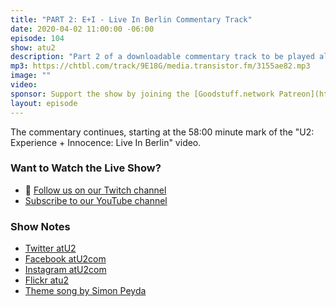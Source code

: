 ```yaml
---
title: "PART 2: E+I - Live In Berlin Commentary Track"
date: 2020-04-02 11:00:00 -06:00
episode: 104
show: atu2
description: "Part 2 of a downloadable commentary track to be played alongside the U2: Experience + Innocence - Live in Berlin concert video, available to subscribers of U2.com. Cue the video up to the 58:00 minute mark. "
mp3: https://chtbl.com/track/9E18G/media.transistor.fm/3155ae82.mp3
image: ""
video:
sponsor: Support the show by joining the [Goodstuff.network Patreon](https://www.patreon.com/goodstuff)
layout: episode
---
```


The commentary continues, starting at the 58:00 minute mark of the "U2: Experience + Innocence: Live In Berlin" video.

### Want to Watch the Live Show?

* 💙 [Follow us on our Twitch channel](https://goodstuff.network/twitch/)
* [Subscribe to our YouTube channel](https://www.youtube.com/user/goodstuffdotfm?sub_confirmation=1)

### Show Notes


* [Twitter atU2](https://twitter.com/atu2)
* [Facebook atU2com](https://www.facebook.com/atu2com)
* [Instagram atU2com](https://www.instagram.com/atu2com/)
* [Flickr atu2](https://www.flickr.com/photos/atu2com/)
* [Theme song by Simon Peyda](https://simonpeyda.wordpress.com/2016/04/06/how-to-dismantle-a-sirens-song-the-making-of-a-podcast-theme/)